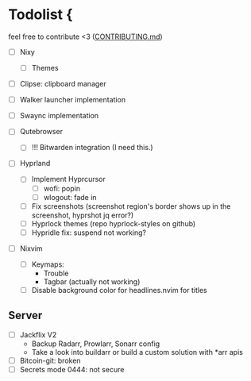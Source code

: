 # Todolist {
feel free to contribute <3 ([CONTRIBUTING.md](CONTRIBUTING.md))

- [ ] Nixy
  - [ ] Themes

- [ ] Clipse: clipboard manager
- [ ] Walker launcher implementation
- [ ] Swaync implementation

- [ ] Qutebrowser
  - [ ] !!! Bitwarden integration (I need this.)

- [ ] Hyprland
  - [ ] Implement Hyprcursor
    - [ ] wofi: popin
    - [ ] wlogout: fade in
  - [ ] Fix screenshots (screenshot region's border shows up in the screenshot, hyprshot jq error?)
  - [ ] Hyprlock themes (repo hyprlock-styles on github)
  - [ ] Hypridle fix: suspend not working?

- [ ] Nixvim
  - [ ] Keymaps:
    - Trouble
    - Tagbar (actually not working)
  - [ ] Disable background color for headlines.nvim for titles

## Server

- [ ] Jackflix V2
  - Backup Radarr, Prowlarr, Sonarr config
  - Take a look into buildarr or build a custom solution with *arr apis
- [ ] Bitcoin-git: broken
- [ ] Secrets mode 0444: not secure
